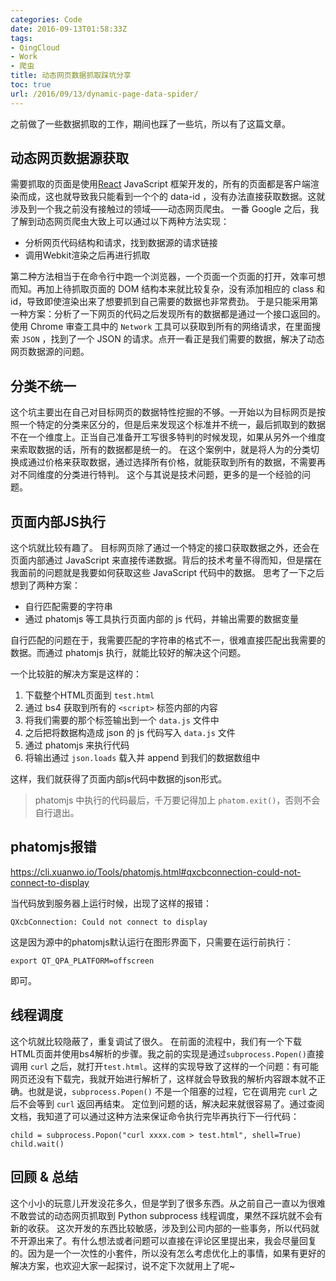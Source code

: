 ```yaml
---
categories: Code
date: 2016-09-13T01:58:33Z
tags:
- QingCloud
- Work
- 爬虫
title: 动态网页数据抓取踩坑分享
toc: true
url: /2016/09/13/dynamic-page-data-spider/
---
```


之前做了一些数据抓取的工作，期间也踩了一些坑，所以有了这篇文章。

<!--more-->

## 动态网页数据源获取

需要抓取的页面是使用[React](https://facebook.github.io/react/) JavaScript 框架开发的，所有的页面都是客户端渲染而成，这也就导致我只能看到一个个的 data-id ，没有办法直接获取数据。这就涉及到一个我之前没有接触过的领域——动态网页爬虫。
一番 Google 之后，我了解到动态网页爬虫大致上可以通过以下两种方法实现：

- 分析网页代码结构和请求，找到数据源的请求链接
- 调用Webkit渲染之后再进行抓取

第二种方法相当于在命令行中跑一个浏览器，一个页面一个页面的打开，效率可想而知。再加上待抓取页面的 DOM 结构本来就比较复杂，没有添加相应的 class 和 id，导致即使渲染出来了想要抓到自己需要的数据也非常费劲。
于是只能采用第一种方案：分析了一下网页的代码之后发现所有的数据都是通过一个接口返回的。使用 Chrome 审查工具中的 `Network` 工具可以获取到所有的网络请求，在里面搜索 `JSON` ，找到了一个 JSON 的请求。点开一看正是我们需要的数据，解决了动态网页数据源的问题。

## 分类不统一

这个坑主要出在自己对目标网页的数据特性挖掘的不够。一开始以为目标网页是按照一个特定的分类来区分的，但是后来发现这个标准并不统一，最后抓取到的数据不在一个维度上。正当自己准备开工写很多特判的时候发现，如果从另外一个维度来索取数据的话，所有的数据都是统一的。
在这个案例中，就是将人为的分类切换成通过价格来获取数据，通过选择所有价格，就能获取到所有的数据，不需要再对不同维度的分类进行特判。
这个与其说是技术问题，更多的是一个经验的问题。

## 页面内部JS执行

这个坑就比较有趣了。
目标网页除了通过一个特定的接口获取数据之外，还会在页面内部通过 JavaScript 来直接传递数据。背后的技术考量不得而知，但是摆在我面前的问题就是我要如何获取这些 JavaScript 代码中的数据。
思考了一下之后想到了两种方案：

- 自行匹配需要的字符串
- 通过 phatomjs 等工具执行页面内部的 js 代码，并输出需要的数据变量

自行匹配的问题在于，我需要匹配的字符串的格式不一，很难直接匹配出我需要的数据。而通过 phatomjs 执行，就能比较好的解决这个问题。

一个比较脏的解决方案是这样的：

1. 下载整个HTML页面到 `test.html`
1. 通过 bs4 获取到所有的 `<script>` 标签内部的内容
1. 将我们需要的那个标签输出到一个 `data.js` 文件中
1. 之后把将数据构造成 json 的 js 代码写入 `data.js` 文件
1. 通过 phatomjs 来执行代码
1. 将输出通过 `json.loads` 载入并 append 到我们的数据数组中

这样，我们就获得了页面内部js代码中数据的json形式。

> phatomjs 中执行的代码最后，千万要记得加上 `phatom.exit()`，否则不会自行退出。

## phatomjs报错

https://cli.xuanwo.io/Tools/phatomjs.html#qxcbconnection-could-not-connect-to-display

当代码放到服务器上运行时候，出现了这样的报错：

```
QXcbConnection: Could not connect to display
```

这是因为源中的phatomjs默认运行在图形界面下，只需要在运行前执行：

```
export QT_QPA_PLATFORM=offscreen
```

即可。

## 线程调度

这个坑就比较隐蔽了，重复调试了很久。
在前面的流程中，我们有一个下载HTML页面并使用bs4解析的步骤。我之前的实现是通过`subprocess.Popen()`直接调用 `curl` 之后，就打开`test.html`。这样的实现导致了这样的一个问题：有可能网页还没有下载完，我就开始进行解析了，这样就会导致我的解析内容跟本就不正确。也就是说，`subprocess.Popen()` 不是一个阻塞的过程，它在调用完 `curl` 之后不会等到 `curl` 返回再结束。
定位到问题的话，解决起来就很容易了。通过查阅文档，我知道了可以通过这种方法来保证命令执行完毕再执行下一行代码：

```
child = subprocess.Popon("curl xxxx.com > test.html", shell=True)
child.wait()
```

## 回顾 & 总结

这个小小的玩意儿开发没花多久，但是学到了很多东西。从之前自己一直以为很难不敢尝试的动态网页抓取到 Python subprocess 线程调度，果然不踩坑就不会有新的收获。
这次开发的东西比较敏感，涉及到公司内部的一些事务，所以代码就不开源出来了。有什么想法或者问题可以直接在评论区里提出来，我会尽量回复的。因为是一个一次性的小套件，所以没有怎么考虑优化上的事情，如果有更好的解决方案，也欢迎大家一起探讨，说不定下次就用上了呢~
